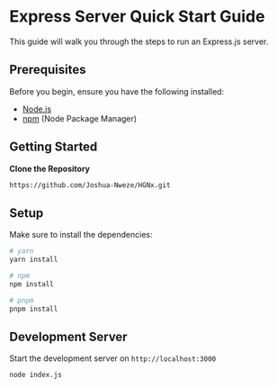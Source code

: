# Express Server Quick Start Guide

This guide will walk you through the steps to run an Express.js server.

## Prerequisites

Before you begin, ensure you have the following installed:

- [Node.js](https://nodejs.org/)
- [npm](https://www.npmjs.com/) (Node Package Manager)

## Getting Started

**Clone the Repository**

   ```bash
   https://github.com/Joshua-Nweze/HGNx.git
   ```

## Setup

Make sure to install the dependencies:

```bash
# yarn
yarn install

# npm
npm install

# pnpm
pnpm install
```

## Development Server

Start the development server on `http://localhost:3000`

```bash
node index.js
```